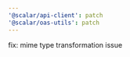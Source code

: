 ```yaml
---
'@scalar/api-client': patch
'@scalar/oas-utils': patch
---
```


fix: mime type transformation issue
